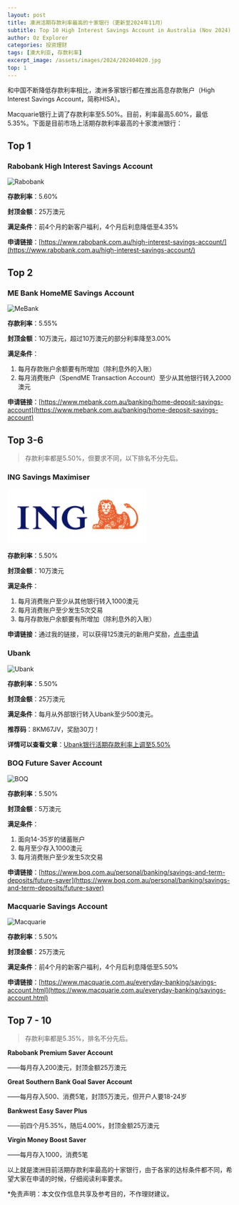 ```yaml
---
layout: post
title: 澳洲活期存款利率最高的十家银行（更新至2024年11月）
subtitle: Top 10 High Interest Savings Account in Australia (Nov 2024)
author: Oz Explorer
categories: 投资理财
tags: [澳大利亚, 存款利率]
excerpt_image: /assets/images/2024/202404020.jpg
top: 1
---
```


和中国不断降低存款利率相比，澳洲多家银行都在推出高息存款账户（High Interest Savings Account，简称HISA）。

Macquarie银行上调了存款利率至5.50%。目前，利率最高5.60%，最低5.35%。下面是目前市场上活期存款利率最高的十家澳洲银行：

## Top 1
### Rabobank High Interest Savings Account

![Rabobank](https://a.storyblok.com/f/116740/160x100/7683ca35b7/rabobank.png)

**存款利率**：5.60%

**封顶金额**：25万澳元

**满足条件**：前4个月的新客户福利，4个月后利息降低至4.35%

**申请链接**：[https://www.rabobank.com.au/high-interest-savings-account/](https://www.rabobank.com.au/high-interest-savings-account/)

## Top 2
### ME Bank HomeME Savings Account

![MeBank](https://a.storyblok.com/f/116740/160x100/7e24c6514a/mebank.png)

**存款利率**：5.55%

**封顶金额**：10万澳元，超过10万澳元的部分利率降至3.00%

**满足条件**：
1. 每月存款账户余额要有所增加（除利息外的入账）
2. 每月消费账户（SpendME Transaction Account）至少从其他银行转入2000澳元

**申请链接**：[https://www.mebank.com.au/banking/home-deposit-savings-account](https://www.mebank.com.au/banking/home-deposit-savings-account)

## Top 3-6

> 存款利率都是5.50%，但要求不同，以下排名不分先后。

### ING Savings Maximiser

![ING](/assets/images/2024/202404027.png)

**存款利率**：5.50%

**封顶金额**：10万澳元

**满足条件**：
1. 每月消费账户至少从其他银行转入1000澳元
2. 每月消费账户至少发生5次交易
3. 每月存款账户余额要有所增加（除利息外的入账）

**申请链接**：通过我的链接，可以获得125澳元的新用户奖励，[点击申请](https://campaigns.ing.com.au/refer?code=Jqz072&p=d)

### Ubank

![Ubank](https://a.storyblok.com/f/116740/160x100/c9a5107b86/ubank.png)

**存款利率**：5.50%

**封顶金额**：25万澳元

**满足条件**：每月从外部银行转入Ubank至少500澳元。

**推荐码**：8KM67JV，奖励30刀！

**详情可以查看文章**：[Ubank银行活期存款利率上调至5.50%](https://www.ozexplorers.com/投资理财/2024/06/18/earn-up-to-5.50-on-ubank-saving-account.html)

### BOQ Future Saver Account

![BOQ](https://a.storyblok.com/f/116740/160x100/aea7810d69/boq.png)

**存款利率**：5.50%

**封顶金额**：5万澳元

**满足条件**：
1. 面向14-35岁的储蓄账户
2. 每月至少存入1000澳元
3. 每月消费账户至少发生5次交易

**申请链接**：[https://www.boq.com.au/personal/banking/savings-and-term-deposits/future-saver](https://www.boq.com.au/personal/banking/savings-and-term-deposits/future-saver)

### Macquarie Savings Account

![Macquarie](https://a.storyblok.com/f/116740/160x100/5b93dfe621/macquarie.png)

**存款利率**：5.50%

**封顶金额**：25万澳元

**满足条件**：前4个月的新客户福利，4个月后利息降低至5.50%

**申请链接**：[https://www.macquarie.com.au/everyday-banking/savings-account.html](https://www.macquarie.com.au/everyday-banking/savings-account.html)

## Top 7 - 10

> 存款利率都是5.35%，排名不分先后。

**Rabobank Premium Saver Account**

——每月存入200澳元，封顶金额25万澳元

**Great Southern Bank Goal Saver Account**

——每月存入500、消费5笔，封顶5万澳元，但开户人要18-24岁

**Bankwest Easy Saver Plus**

——前四个月5.35%，随后4.00%，封顶金额25万澳元

**Virgin Money Boost Saver**

——每月存入1000，消费5笔


以上就是澳洲目前活期存款利率最高的十家银行，由于各家的达标条件都不同，希望大家在申请的时候，仔细阅读利率要求。


*免责声明：本文仅作信息共享及参考目的，不作理财建议。
